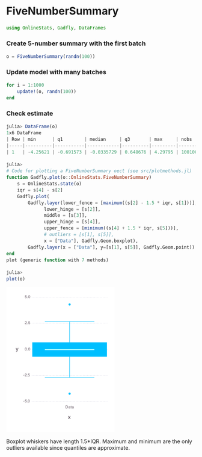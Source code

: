 
# FiveNumberSummary


````julia
using OnlineStats, Gadfly, DataFrames
````





### Create 5-number summary with the first batch
````julia
o = FiveNumberSummary(randn(100))
````





### Update model with many batches
````julia
for i = 1:1000
    update!(o, randn(100))
end
````






### Check estimate
````julia
julia> DataFrame(o)
1x6 DataFrame
| Row | min      | q1        | median     | q3       | max     | nobs     |
|-----|----------|-----------|------------|----------|---------|----------|
| 1   | -4.25621 | -0.691573 | -0.0335729 | 0.648676 | 4.29795 | 100100.0 |

julia> 
# Code for plotting a FiveNumberSummary oect (see src/plotmethods.jl)
function Gadfly.plot(o::OnlineStats.FiveNumberSummary)
    s = OnlineStats.state(o)
    iqr = s[4] - s[2]
    Gadfly.plot(
        Gadfly.layer(lower_fence = [maximum((s[2] - 1.5 * iqr, s[1]))],
              lower_hinge = [s[2]],
              middle = [s[3]],
              upper_hinge = [s[4]],
              upper_fence = [minimum((s[4] + 1.5 * iqr, s[5]))],
              # outliers = [s[1], s[5]],
              x = ["Data"], Gadfly.Geom.boxplot),
        Gadfly.layer(x = ["Data"], y=[s[1], s[5]], Gadfly.Geom.point))
end
plot (generic function with 7 methods)

julia> 
plot(o)

````


![](figures/FiveNumberSummary_4_1.png)




Boxplot whiskers have length 1.5*IQR.  Maximum and minimum are the only outliers available since quantiles are approximate.
